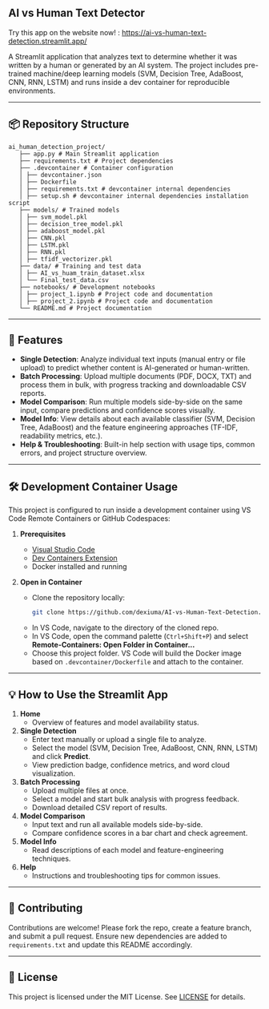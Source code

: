 ## AI vs Human Text Detector

Try this app on the website now! : https://ai-vs-human-text-detection.streamlit.app/


A Streamlit application that analyzes text to determine whether it was written by a human or generated by an AI system. The project includes pre-trained machine/deep learning models (SVM, Decision Tree, AdaBoost, CNN, RNN, LSTM) and runs inside a dev container for reproducible environments.

---

## 📦 Repository Structure

```
ai_human_detection_project/
   ├── app.py # Main Streamlit application
   ├── requirements.txt # Project dependencies
   ├── .devcontainer # Container configuration
   │ ├── devcontainer.json
   │ ├── Dockerfile
   │ ├── requirements.txt # devcontainer internal dependencies
   │ ├── setup.sh # devcontainer internal dependencies installation script
   ├── models/ # Trained models
   │ ├── svm_model.pkl
   │ ├── decision_tree_model.pkl
   │ ├── adaboost_model.pkl
   │ ├── CNN.pkl
   │ ├── LSTM.pkl
   │ ├── RNN.pkl
   │ ├── tfidf_vectorizer.pkl
   ├── data/ # Training and test data
   │ ├── AI_vs_huam_train_dataset.xlsx
   │ └── Final_test_data.csv
   ├── notebooks/ # Development notebooks
   │ ├── project_1.ipynb # Project code and documentation
   │ ├── project_2.ipynb # Project code and documentation
   └── README.md # Project documentation
```

---

## 🚀 Features

- **Single Detection**: Analyze individual text inputs (manual entry or file upload) to predict whether content is AI-generated or human-written.
- **Batch Processing**: Upload multiple documents (PDF, DOCX, TXT) and process them in bulk, with progress tracking and downloadable CSV reports.
- **Model Comparison**: Run multiple models side-by-side on the same input, compare predictions and confidence scores visually.
- **Model Info**: View details about each available classifier (SVM, Decision Tree, AdaBoost) and the feature engineering approaches (TF-IDF, readability metrics, etc.).
- **Help & Troubleshooting**: Built-in help section with usage tips, common errors, and project structure overview.

---

## 🛠 Development Container Usage

This project is configured to run inside a development container using VS Code Remote Containers or GitHub Codespaces:

1. **Prerequisites**

   - [Visual Studio Code](https://code.visualstudio.com/)
   - [Dev Containers Extension](https://marketplace.visualstudio.com/items?itemName=ms-vscode-remote.remote-containers)
   - Docker installed and running

2. **Open in Container**

   - Clone the repository locally:
     ```bash
     git clone https://github.com/dexiuma/AI-vs-Human-Text-Detection.git
     ```
   - In VS Code, navigate to the directory of the cloned repo.
   - In VS Code, open the command palette (`Ctrl+Shift+P`) and select **Remote-Containers: Open Folder in Container...**
   - Choose this project folder. VS Code will build the Docker image based on `.devcontainer/Dockerfile` and attach to the container.

---

## 💡 How to Use the Streamlit App

1. **Home**
   - Overview of features and model availability status.
2. **Single Detection**
   - Enter text manually or upload a single file to analyze.
   - Select the model (SVM, Decision Tree, AdaBoost, CNN, RNN, LSTM) and click **Predict**.
   - View prediction badge, confidence metrics, and word cloud visualization.
3. **Batch Processing**
   - Upload multiple files at once.
   - Select a model and start bulk analysis with progress feedback.
   - Download detailed CSV report of results.
4. **Model Comparison**
   - Input text and run all available models side-by-side.
   - Compare confidence scores in a bar chart and check agreement.
5. **Model Info**
   - Read descriptions of each model and feature-engineering techniques.
6. **Help**
   - Instructions and troubleshooting tips for common issues.

---

## 👥 Contributing

Contributions are welcome! Please fork the repo, create a feature branch, and submit a pull request. Ensure new dependencies are added to `requirements.txt` and update this README accordingly.

---

## 📜 License

This project is licensed under the MIT License. See [LICENSE](LICENSE) for details.

